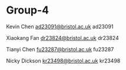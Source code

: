 # Group-4
Kevin Chen   ad23091@bristol.ac.uk   ad23091

Xiaokang Fan dr23824@bristol.ac.uk   dr23824

Tianyi Chen fu23287@bristol.ac.uk    fu23287

Nicky Dickson kr23498@bristol.ac.uk   kr23498
